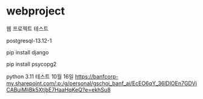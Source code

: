 # webproject
웹 프로젝트 테스트

postgresql-13.12-1

pip install django

pip install psycopg2

python 3.11
테스트 10월 16일
https://banfcorp-my.sharepoint.com/:p:/g/personal/gschoi_banf_ai/EcEO6qY_36lDlOEn7GDVjCABuiMliBk5XtjbE7HaaHqKeQ?e=ekhSu8
